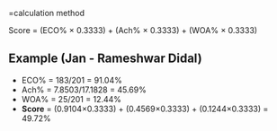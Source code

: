  =calculation method
 
 Score = (ECO% × 0.3333) + (Ach% × 0.3333) + (WOA% × 0.3333)

## Example (Jan - Rameshwar Didal)
- ECO% = 183/201 = 91.04%
- Ach% = 7.8503/17.1828 = 45.69%
- WOA% = 25/201 = 12.44%
- **Score** = (0.9104×0.3333) + (0.4569×0.3333) + (0.1244×0.3333) = 49.72%
